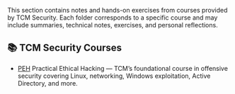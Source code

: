 This section contains notes and hands-on exercises from courses provided by TCM Security.
Each folder corresponds to a specific course and may include summaries, technical notes, exercises, and personal reflections.

## 📚 TCM Security Courses

- [PEH](PEH/index.md)
  Practical Ethical Hacking — TCM’s foundational course in offensive security covering Linux, networking, Windows exploitation, Active Directory, and more.